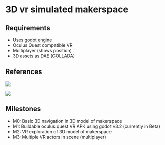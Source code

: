 # 3D vr simulated makerspace

## Requirements

- Uses [godot engine](http://godotengine.org)
- Oculus Quest compatible VR
- Multiplayer (shows position)
- 3D assets as DAE (COLLADA)


## References

![](https://github.com/smartin015/l2_makerspace/raw/master/images/sketch.jpeg)

![](https://github.com/smartin015/l2_makerspace/raw/master/images/floorplan.png)


## Milestones

- M0: Basic 3D navigation in 3D model of makerspace
- M1: Buildable oculus quest VR APK using godot v3.2 (currently in Beta)
- M2: VR exploration of 3D model of makerspace
- M3: Multiple VR actors in scene (multiplayer) 

